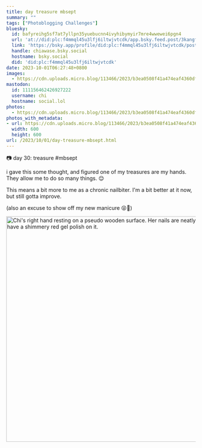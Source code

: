 ```yaml
---
title: day treasure mbsept
summary: ""
tags: ["Photoblogging Challenges"]
bluesky:
  id: bafyreihg5sf7at7yllpn35yuebucnn4ivyhibymyir7mre4wwewei6pgn4
  url: 'at://did:plc:f4mmql45u3lfj6iltwjvtcdk/app.bsky.feed.post/3kangf3m47l2c'
  link: 'https://bsky.app/profile/did:plc:f4mmql45u3lfj6iltwjvtcdk/post/3kangf3m47l2c'
  handle: chiawase.bsky.social
  hostname: bsky.social
  did: 'did:plc:f4mmql45u3lfj6iltwjvtcdk'
date: 2023-10-01T06:27:48+0800
images:
  - https://cdn.uploads.micro.blog/113466/2023/b3ea0508f41a474eaf4360df895f9ceb.jpg
mastodon:
  id: 111156462426927222
  username: chi
  hostname: social.lol
photos:
  - https://cdn.uploads.micro.blog/113466/2023/b3ea0508f41a474eaf4360df895f9ceb.jpg
photos_with_metadata:
- url: https://cdn.uploads.micro.blog/113466/2023/b3ea0508f41a474eaf4360df895f9ceb.jpg
  width: 600
  height: 600
url: /2023/10/01/day-treasure-mbsept.html
---
```


📷 day 30: treasure #mbsept

i gave this some thought, and figured one of my treasures are my hands. They allow me to do so many things. 😌

This means a bit more to me as a chronic nailbiter. I'm a bit better at it now, but still gotta improve.

(also an excuse to show off my new manicure 😝💅)

<img src="uploads/2023/b3ea0508f41a474eaf4360df895f9ceb.jpg" width="600" height="600" alt="Chi's right hand resting on a pseudo wooden surface. Her nails are neatly trimmed and have a shimmery red gel polish on it.">
